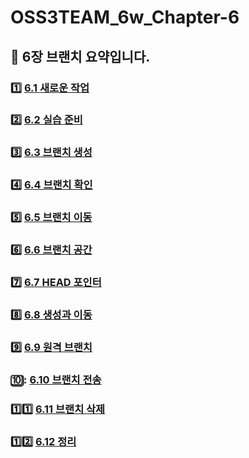 # OSS3TEAM_6w_Chapter-6
📌 6장 브랜치 요약입니다.
-----------------------------------------

### :one: <a href = "https://github.com/OSS3TEAM/DMU_OSS/blob/main/OSS3TEAM_6w_Chapter-6/6.1%20%EC%83%88%EB%A1%9C%EC%9A%B4%20%EC%9E%91%EC%97%85.md"> 6.1 새로운 작업 </a>

### :two: <a href = "https://github.com/OSS3TEAM/DMU_OSS/blob/main/OSS3TEAM_6w_Chapter-6/6.2%20%EC%8B%A4%EC%8A%B5%20%EC%A4%80%EB%B9%84.md"> 6.2 실습 준비 </a>

### :three: <a href = "https://github.com/OSS3TEAM/DMU_OSS/blob/main/OSS3TEAM_6w_Chapter-6/6.3%20%EB%B8%8C%EB%9E%9C%EC%B9%98%20%EC%83%9D%EC%84%B1.md"> 6.3 브랜치 생성 </a>

### :four: <a href = "https://github.com/OSS3TEAM/DMU_OSS/blob/main/OSS3TEAM_6w_Chapter-6/6.4%20%EB%B8%8C%EB%9E%9C%EC%B9%98%20%ED%99%95%EC%9D%B8.md"> 6.4 브랜치 확인 </a>

### :five: <a href = "https://github.com/OSS3TEAM/DMU_OSS/blob/main/OSS3TEAM_6w_Chapter-6/6.5%20%EB%B8%8C%EB%9E%9C%EC%B9%98%20%EC%9D%B4%EB%8F%99.md" > 6.5 브랜치 이동 </a>

### :six: <a href = "https://github.com/OSS3TEAM/DMU_OSS/blob/main/OSS3TEAM_6w_Chapter-6/6.6%20%EB%B8%8C%EB%9E%9C%EC%B9%98%20%EA%B3%B5%EA%B0%84.md"> 6.6 브랜치 공간 </a>

### :seven: <a href = "https://github.com/OSS3TEAM/DMU_OSS/blob/main/OSS3TEAM_6w_Chapter-6/6.7%20HEAD%20%ED%8F%AC%EC%9D%B8%ED%84%B0.md"> 6.7 HEAD 포인터 </a>

### :eight: <a href = "https://github.com/OSS3TEAM/DMU_OSS/blob/main/OSS3TEAM_6w_Chapter-6/6.8%20%EC%83%9D%EC%84%B1%EA%B3%BC%20%EC%9D%B4%EB%8F%99.md"> 6.8 생성과 이동 </a>

### :nine: <a href = "https://github.com/OSS3TEAM/DMU_OSS/blob/main/OSS3TEAM_6w_Chapter-6/6.9%20%EC%9B%90%EA%B2%A9%20%EB%B8%8C%EB%9E%9C%EC%B9%98.md"> 6.9 원격 브랜치 </a>

### 🔟: <a href = "https://github.com/OSS3TEAM/DMU_OSS/blob/main/OSS3TEAM_6w_Chapter-6/6.10%20%EB%B8%8C%EB%9E%9C%EC%B9%98%20%EC%A0%84%EC%86%A1.md"> 6.10 브랜치 전송 </a>

### :one::one: <a href = "https://github.com/OSS3TEAM/DMU_OSS/blob/main/OSS3TEAM_6w_Chapter-6/6.11%20%EB%B8%8C%EB%9E%9C%EC%B9%98%20%EC%82%AD%EC%A0%9C.md"> 6.11 브랜치 삭제 </a>

### :one::two: <a href = ""> 6.12 정리 </a>
